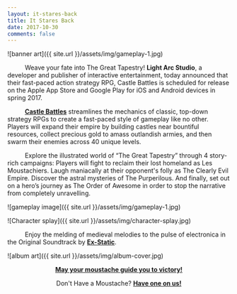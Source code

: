 ```yaml
---
layout: it-stares-back
title: It Stares Back
date: 2017-10-30
comments: false
---
```



<!-- Hey Cleve! You should only need to change this file. Have fun! 😄 -->


![banner art]({{ site.url }}/assets/img/gameplay-1.jpg)  

&nbsp;&nbsp;&nbsp;&nbsp;&nbsp;&nbsp;&nbsp;&nbsp;&nbsp;&nbsp;Weave your fate into The Great Tapestry! **Light Arc Studio**, a developer and publisher of interactive entertainment, today announced that their fast-paced action strategy RPG, Castle Battles is scheduled for release on the Apple App Store and Google Play for iOS and Android devices in spring 2017.

&nbsp;&nbsp;&nbsp;&nbsp;&nbsp;&nbsp;&nbsp;&nbsp;&nbsp;&nbsp;**<a href="http://store.steampowered.com/app/568370/" target="_blank">Castle Battles</a>** streamlines the mechanics of classic, top-down strategy RPGs to create a fast-paced style of gameplay like no other. Players will expand their empire by building castles near bountiful resources, collect precious gold to amass outlandish armies, and then swarm their enemies across 40 unique levels.

&nbsp;&nbsp;&nbsp;&nbsp;&nbsp;&nbsp;&nbsp;&nbsp;&nbsp;&nbsp;Explore the illustrated world of “The Great Tapestry” through 4 story-rich campaigns: Players will fight to reclaim their lost homeland as Les Moustachiers. Laugh maniacally at their opponent's folly as The Clearly Evil Empire. Discover the astral mysteries of The Purperilous. And finally, set out on a hero’s journey as The Order of Awesome in order to stop the narrative from completely unravelling.  

![gameplay image]({{ site.url }}/assets/img/gameplay-1.jpg)  

![Character splay]({{ site.url }}/assets/img/character-splay.jpg)  

&nbsp;&nbsp;&nbsp;&nbsp;&nbsp;&nbsp;&nbsp;&nbsp;&nbsp;&nbsp;Enjoy the melding of medieval melodies to the pulse of electronica in the Original Soundtrack by **[Ex-Static](https://xstatic.bandcamp.com/album/the-original-castle-battles-soundtrack)**.  

![album art]({{ site.url }}/assets/img/album-cover.jpg)  

<p style="text-align: center;">
  <strong>
    <a href="http://store.steampowered.com/app/568370/" target="_blank">May your moustache guide you to victory!</a>
  </strong>
</p>

<p style="text-align: center;">
  Don't Have a Moustache? <strong><a href="../assets/img/the-blue-moustache-of-leadership.pdf">Have one on us!</a></strong>
</p>

